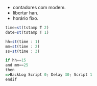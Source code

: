 - contadores com modem.
- libertar han.
- horário fixo.

```js
time=st(tstamp T 2)
date=st(tstamp T 1)

hh=st(time : 1)
mm=st(time : 2)
ss=st(time : 3)

if hh==15
and mm==25
then
=>BackLog Script 0; Delay 30; Script 1
endif
```
